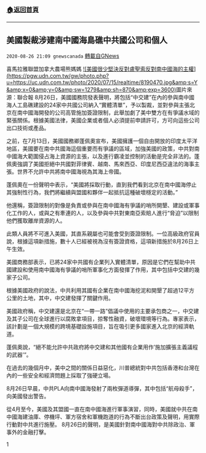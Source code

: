 ###  [:house:返回首頁](https://github.com/ourhimalayas/txt)
---

## 美國製裁涉建南中國海島礁中共國公司和個人
`2020-08-26 21:09 gnewscanada` [轉載自GNews](https://gnews.org/zh-hant/319200/)

喜馬拉雅聯盟加拿大農場熊媽媽
[!\[美國很少堅決反對盧聖索反對南中國海的主權\](https://pgw.udn.com.tw/gw/photo.php?u=https://uc.udn.com.tw/photo/2020/07/15/realtime/8190470.jpg&amp;s=Y&amp;x=0&amp;y=0&amp;sw=1279&amp;sh=870&amp;exp=3600)](https://www.google.ca/url?sa=i&amp;url=https%3A%2F%2Fnewsbeezer.com%2Ftaiwan%2F%25E7%25BE%258E%25E5%259B%25BD%25E5%25BE%2588%25E5%25B0%2591%25E5%259D%259A%25E5%2586%25B3%25E5%258F%258D%25E5%25AF%25B9%25E5%258D%25A2%25E5%259C%25A3%25E7%25B4%25A2%25E5%258F%258D%25E5%25AF%25B9%25E5%258D%2597%25E4%25B8%25AD%25E5%259B%25BD%25E6%25B5%25B7%25E7%259A%2584%25E4%25B8%25BB%25E6%259D%2583%2F&amp;psig=AOvVaw2Qman21pHGuwtVogE2Z4vj&amp;ust=1598576551505000&amp;source=images&amp;cd=vfe&amp;ved=0CAIQjRxqFwoTCPCYh_qXuusCFQAAAAAdAAAAABBW)圖片來源：聯合報
8月26日，美國國務院發表聲明，將包括“中交建”在內的參與南中國海人工島礁建設的24家中共國公司納入“實體清單”，予以製裁，並對參與主張北京在南中國海開發的公司高管施加簽證限制，此舉加劇了美中雙方在有爭議水域的緊張關係。根據美國法律，美國企業或者個人必須提前申請許可，方可向這些公司出口技術或產品。

之前，在7月13日，美國國務卿蓬佩奧宣布，美國擁護一個自由開放的印度太平洋地區，美國要在南中共國海這個重要而有爭議的區域，加強美國的政策，中共對南中國海大範圍侵占海上資源的主張，以及進行霸凌並控制的活動是完全非法的。蓬佩奧強調了美國拒絕中共國對菲律賓、越南、馬來西亞、印度尼西亞違法的海事主張。世界不允許中共將南中國海視為其海上帝國。

蓬佩奧在一份聲明中表示，“美國將採取行動，直到我們看到北京在南中國海停止其強制性行為，我們將繼續與盟國和夥伴一起抵抗這種破壞穩定的活動。”

他還稱，簽證限制的對像是負責或參與在南中國海有爭議的哨所開墾、建設或軍事化工作的人，或與之有牽連的人，以及參與中共對東南亞索賠人進行“脅迫”以限制他們獲取離岸資源的人。

此類人員將不可進入美國，其直系親屬也可能會受到簽證限制。一位高級政府官員說，根據這項新措施，數十人已經被視為沒有簽證資格，這項新措施於8月26日上午生效。

美國商務部表示，已將24家中共國有企業列入實體清單，原因是它們在幫助中共國建設和使用南中國海有爭議的哨所軍事化方面發揮了作用，其中包括中交建的幾家子公司。

根據美國政府的說法，中共利用其國有企業在南中國海挖泥和開墾了超過12平方公里的土地，其中，中交建發揮了關鍵作用。

美國政府稱，中交建還是北京在“一帶一路”倡議中使用的主要承包商之一，中交建及其子公司在全球進行以腐敗拿項目，掠奪性融資，破壞環境等行為。專家表示，該計劃是一個大規模的跨境基礎設施項目，旨在吸引更多國家進入北京的經濟軌道。

蓬佩奧說，“絕不能允許中共政府將中交建和其他國有企業用作’施加擴張主義議程的武器’”。

在過去的幾個月中，美中之間的關係日益惡化，川普總統對中共包括香港和台灣在內的一些安全和經濟問題上採取了強硬立場。

8月26日早晨，中共PLA向南中國海發射了兩枚彈道導彈，其中包括“航母殺手”，向美國發出警告。

從4月至今，美國及其盟國一直在南中國海進行軍事演習，同時，美國就中共在南中國海建油庫、停機坪、軍方宿舍和軍機跑道的行為不斷出台政策及聲明，用實際行動對中共進行施壓。 8月26日的聲明，是美國針對南中國海對中共除政治、軍事外的金融打擊。

1
